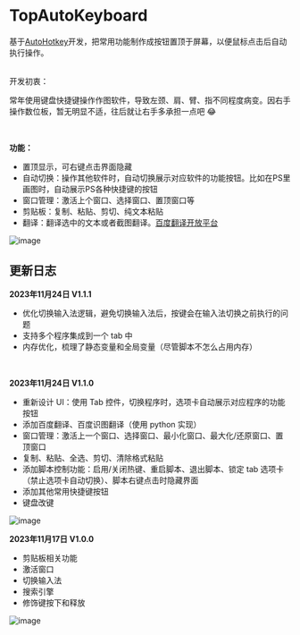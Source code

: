 # TopAutoKeyboard
基于[AutoHotkey](https://www.autohotkey.com/)开发，把常用功能制作成按钮置顶于屏幕，以便鼠标点击后自动执行操作。

<br/>
开发初衷：

常年使用键盘快捷键操作作图软件，导致左颈、肩、臂、指不同程度病变。因右手操作数位板，暂无明显不适，往后就让右手多承担一点吧 :joy:

<br/>

**功能：**
- 置顶显示，可右键点击界面隐藏
- 自动切换：操作其他软件时，自动切换展示对应软件的功能按钮。比如在PS里画图时，自动展示PS各种快捷键的按钮
- 窗口管理：激活上个窗口、选择窗口、置顶窗口等
- 剪贴板：复制、粘贴、剪切、纯文本粘贴
- 翻译：翻译选中的文本或者截图翻译。[百度翻译开放平台](https://api.fanyi.baidu.com/doc/21)

![image](https://github.com/iibob/TopAutoKeyboard/assets/10295975/57ce27f0-88b3-45b4-857d-a6775a5fbba8)

## 更新日志
**2023年11月24日 V1.1.1**
- 优化切换输入法逻辑，避免切换输入法后，按键会在输入法切换之前执行的问题
- 支持多个程序集成到一个 tab 中
- 内存优化，梳理了静态变量和全局变量（尽管脚本不怎么占用内存）

<br/>

**2023年11月24日 V1.1.0**
- 重新设计 UI：使用 Tab 控件，切换程序时，选项卡自动展示对应程序的功能按钮
- 添加百度翻译、百度识图翻译（使用 python 实现）
- 窗口管理：激活上一个窗口、选择窗口、最小化窗口、最大化/还原窗口、置顶窗口
- 复制、粘贴、全选、剪切、清除格式粘贴
- 添加脚本控制功能：启用/关闭热键、重启脚本、退出脚本、锁定 tab 选项卡（禁止选项卡自动切换）、脚本右键点击时隐藏界面
- 添加其他常用快捷键按钮
- 键盘改键

![image](https://github.com/iibob/TopAutoKeyboard/assets/10295975/edd47a7d-b68e-435b-9271-6dc2ff9459ea)

**2023年11月17日 V1.0.0**
- 剪贴板相关功能
- 激活窗口
- 切换输入法
- 搜索引擎
- 修饰键按下和释放

![image](https://github.com/iibob/TopAutoKeyboard/assets/10295975/7732f064-8dee-4b40-ab39-360633ba9509)

